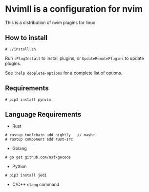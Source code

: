 # Nvimll is a configuration for nvim

This is a distribution of nvim plugins for linux


## How to install

```shell
# ./install.sh
```

Run `:PlugInstall` to install plugins, or `UpdateRemotePlugins` to update plugins.

See `:help deoplete-options` for a complete list of options.


## Requirements

```shell
# pip3 install pynvim
```


## Language Requirements

- Rust
```shell
# rustup toolchain add nightly   // maybe
# rustup component add rust-src
```

- Golang
```shell
# go get github.com/nsf/gocode
```

- Python
```shell
# pip3 install jedi
```

- C/C++
`clang` command
